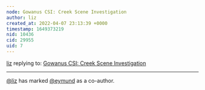 ```yaml
---
node: Gowanus CSI: Creek Scene Investigation
author: liz
created_at: 2022-04-07 23:13:39 +0000
timestamp: 1649373219
nid: 10436
cid: 29955
uid: 7
---
```




[liz](../profile/liz) replying to: [Gowanus CSI: Creek Scene Investigation](../notes/liz/05-07-2014/gowanus-csi-creek-scene-investigation)

----
 [@liz](/profile/liz) has marked [@eymund](/profile/eymund) as a co-author. 